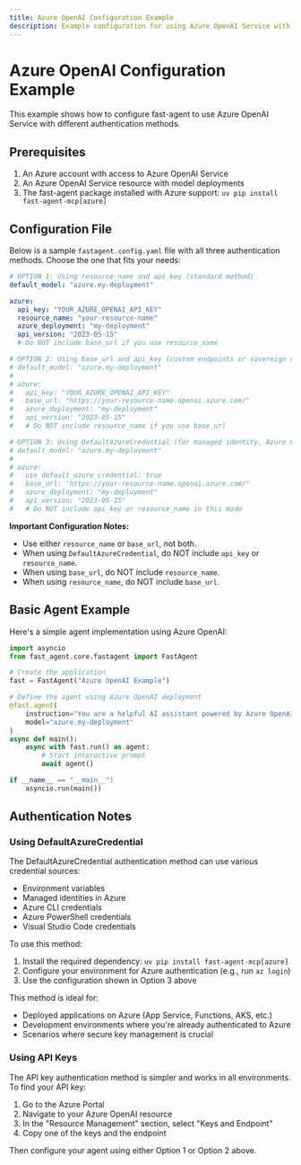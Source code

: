 ```yaml
---
title: Azure OpenAI Configuration Example
description: Example configuration for using Azure OpenAI Service with fast-agent
---
```


# Azure OpenAI Configuration Example

This example shows how to configure fast-agent to use Azure OpenAI Service with different authentication methods.

## Prerequisites

1. An Azure account with access to Azure OpenAI Service
2. An Azure OpenAI Service resource with model deployments
3. The fast-agent package installed with Azure support: `uv pip install fast-agent-mcp[azure]`

## Configuration File

Below is a sample `fastagent.config.yaml` file with all three authentication methods. Choose the one that fits your needs:

```yaml
# OPTION 1: Using resource_name and api_key (standard method)
default_model: "azure.my-deployment"

azure:
  api_key: "YOUR_AZURE_OPENAI_API_KEY"
  resource_name: "your-resource-name"
  azure_deployment: "my-deployment"
  api_version: "2023-05-15"
  # Do NOT include base_url if you use resource_name

# OPTION 2: Using base_url and api_key (custom endpoints or sovereign clouds)
# default_model: "azure.my-deployment"
#
# azure:
#   api_key: "YOUR_AZURE_OPENAI_API_KEY"
#   base_url: "https://your-resource-name.openai.azure.com/"
#   azure_deployment: "my-deployment"
#   api_version: "2023-05-15"
#   # Do NOT include resource_name if you use base_url

# OPTION 3: Using DefaultAzureCredential (for managed identity, Azure CLI, etc.)
# default_model: "azure.my-deployment"
#
# azure:
#   use_default_azure_credential: true
#   base_url: "https://your-resource-name.openai.azure.com/"
#   azure_deployment: "my-deployment"
#   api_version: "2023-05-15"
#   # Do NOT include api_key or resource_name in this mode
```

**Important Configuration Notes:**
- Use either `resource_name` or `base_url`, not both.
- When using `DefaultAzureCredential`, do NOT include `api_key` or `resource_name`.
- When using `base_url`, do NOT include `resource_name`.
- When using `resource_name`, do NOT include `base_url`.

## Basic Agent Example

Here's a simple agent implementation using Azure OpenAI:

```python
import asyncio
from fast_agent.core.fastagent import FastAgent

# Create the application
fast = FastAgent("Azure OpenAI Example")

# Define the agent using Azure OpenAI deployment
@fast.agent(
    instruction="You are a helpful AI assistant powered by Azure OpenAI Service", 
    model="azure.my-deployment"
)
async def main():
    async with fast.run() as agent:
        # Start interactive prompt
        await agent()

if __name__ == "__main__":
    asyncio.run(main())
```

## Authentication Notes

### Using DefaultAzureCredential

The DefaultAzureCredential authentication method can use various credential sources:
- Environment variables
- Managed identities in Azure
- Azure CLI credentials
- Azure PowerShell credentials
- Visual Studio Code credentials

To use this method:

1. Install the required dependency: `uv pip install fast-agent-mcp[azure]`
2. Configure your environment for Azure authentication (e.g., run `az login`)
3. Use the configuration shown in Option 3 above

This method is ideal for:
- Deployed applications on Azure (App Service, Functions, AKS, etc.)
- Development environments where you're already authenticated to Azure
- Scenarios where secure key management is crucial

### Using API Keys

The API key authentication method is simpler and works in all environments. To find your API key:

1. Go to the Azure Portal
2. Navigate to your Azure OpenAI resource
3. In the "Resource Management" section, select "Keys and Endpoint"
4. Copy one of the keys and the endpoint

Then configure your agent using either Option 1 or Option 2 above.
